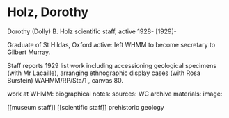 # Holz, Dorothy

Dorothy \(Dolly\) B. Holz scientific staff, active 1928- \[1929\]-

Graduate of St Hildas, Oxford active: left WHMM to become secretary to Gilbert Murray.

Staff reports 1929 list work including accessioning geological specimens \(with Mr Lacaille\), arranging ethnographic display cases \(with Rosa Burstein\) WAHMM/RP/Sta/1 , canvas 80.

work at WHMM: biographical notes: sources: WC archive materials: image:

\[\[museum staff\]\] \[\[scientific staff\]\] prehistoric geology

